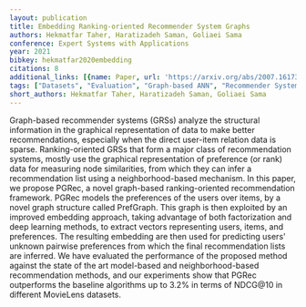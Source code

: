 ```yaml
---
layout: publication
title: Embedding Ranking-oriented Recommender System Graphs
authors: Hekmatfar Taher, Haratizadeh Saman, Goliaei Sama
conference: Expert Systems with Applications
year: 2021
bibkey: hekmatfar2020embedding
citations: 8
additional_links: [{name: Paper, url: 'https://arxiv.org/abs/2007.16173'}]
tags: ["Datasets", "Evaluation", "Graph-based ANN", "Recommender Systems"]
short_authors: Hekmatfar Taher, Haratizadeh Saman, Goliaei Sama
---
```

Graph-based recommender systems (GRSs) analyze the structural information in
the graphical representation of data to make better recommendations, especially
when the direct user-item relation data is sparse. Ranking-oriented GRSs that
form a major class of recommendation systems, mostly use the graphical
representation of preference (or rank) data for measuring node similarities,
from which they can infer a recommendation list using a neighborhood-based
mechanism. In this paper, we propose PGRec, a novel graph-based
ranking-oriented recommendation framework. PGRec models the preferences of the
users over items, by a novel graph structure called PrefGraph. This graph is
then exploited by an improved embedding approach, taking advantage of both
factorization and deep learning methods, to extract vectors representing users,
items, and preferences. The resulting embedding are then used for predicting
users' unknown pairwise preferences from which the final recommendation lists
are inferred. We have evaluated the performance of the proposed method against
the state of the art model-based and neighborhood-based recommendation methods,
and our experiments show that PGRec outperforms the baseline algorithms up to
3.2% in terms of NDCG@10 in different MovieLens datasets.